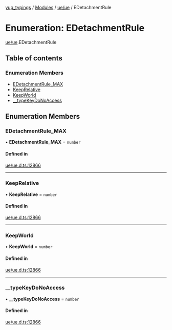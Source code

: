 [yug_typings](../README.md) / [Modules](../modules.md) / [ue/ue](../modules/ue_ue.md) / EDetachmentRule

# Enumeration: EDetachmentRule

[ue/ue](../modules/ue_ue.md).EDetachmentRule

## Table of contents

### Enumeration Members

- [EDetachmentRule\_MAX](ue_ue.EDetachmentRule.md#edetachmentrule_max)
- [KeepRelative](ue_ue.EDetachmentRule.md#keeprelative)
- [KeepWorld](ue_ue.EDetachmentRule.md#keepworld)
- [\_\_typeKeyDoNoAccess](ue_ue.EDetachmentRule.md#__typekeydonoaccess)

## Enumeration Members

### EDetachmentRule\_MAX

• **EDetachmentRule\_MAX** = `number`

#### Defined in

[ue/ue.d.ts:12866](https://github.com/YugMetaverse/yug_typings/blob/b7d9b19/ue/ue.d.ts#L12866)

___

### KeepRelative

• **KeepRelative** = `number`

#### Defined in

[ue/ue.d.ts:12866](https://github.com/YugMetaverse/yug_typings/blob/b7d9b19/ue/ue.d.ts#L12866)

___

### KeepWorld

• **KeepWorld** = `number`

#### Defined in

[ue/ue.d.ts:12866](https://github.com/YugMetaverse/yug_typings/blob/b7d9b19/ue/ue.d.ts#L12866)

___

### \_\_typeKeyDoNoAccess

• **\_\_typeKeyDoNoAccess** = `number`

#### Defined in

[ue/ue.d.ts:12866](https://github.com/YugMetaverse/yug_typings/blob/b7d9b19/ue/ue.d.ts#L12866)
